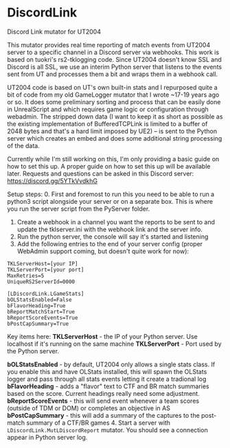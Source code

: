 # DiscordLink
Discord Link mutator for UT2004

This mutator provides real time reporting of match events from UT2004 server to a specific channel in a Discord server via webhooks. This work is based on tuokri's rs2-tklogging code. Since UT2004 doesn't know SSL and Discord is all SSL, we use an interim Python server that listens to the events sent from UT and processes them a bit and wraps them in a webhook call.

UT2004 code is based on UT's own built-in stats and I repurposed quite a bit of code from my old GameLogger mutator that I wrote ~17-19 years ago or so. It does some preliminary sorting and process that can be easily done in UnrealScript and which requires game logic or configuration through webadmin. The stripped down data (I want to keep it as short as possible as the existing implementation of BufferedTCPLink is limited to a buffer of 2048 bytes and that's a hard limit imposed by UE2) – is sent to the Python server which creates an embed and does some additional string processing of the data.

Currently while I'm still working on this, I'm only providing a basic guide on how to set this up. A proper guide on how to set this up will be available later. Requests and questions can be asked in this Discord server: https://discord.gg/5YTkVvdkhG

Setup steps:
0. First and foremost to run this you need to be able to run a python3 script alongside your server or on a separate box. This is where you run the server script from the PyServer folder. 
1. Create a webhook in a channel you want the reports to be sent to and update the tklserver.ini with the webhook link and the server info. 
2. Run the python server, the console will say it's started and listening
3. Add the following entries to the end of your server config (proper WebAdmin support coming, but doesn't quite work for now):
```[LDiscordLink.TKLMutatorTcpLinkClient]
TKLServerHost=[your IP]
TKLServerPort=[your port]
MaxRetries=5
UniqueRS2ServerId=0000

[LDiscordLink.LGameStats]
bOLStatsEnabled=False
bFlavorHeading=True
bReportMatchStart=True
bReportScoreEvents=True
bPostCapSummary=True
```
Key items here:
**TKLServerHost** - the IP of your Python server. Use localhost if it's running on the same machine
**TKLServerPort** - Port used by the Python server.

**bOLStatsEnabled** - by default, UT2004 only allows a single stats class. If you enable this and have OLStats installed, this will spawn the OLStats logger and pass through all stats events letting it create a tradional log
**bFlavorHeading** - adds a "flavor" text to CTF and BR match summaries based on the score. Current headings really need some adjustment.
**bReportScoreEvents** - this will send event whenever a team scores (outside of TDM or DOM) or completes an objective in AS
**bPostCapSummary** - this will add a summary of the captures to the post-match summary of a CTF/BR games
4. Start a server with `LDiscordLink.MutLDiscordReport` mutator. You should see a connection appear in Python server log.




